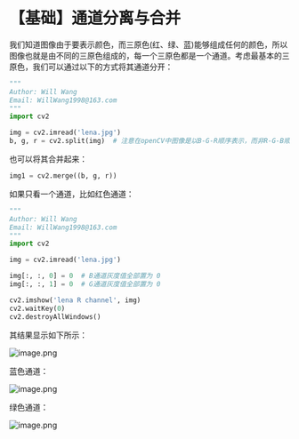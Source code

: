   # 【基础】通道分离与合并

 我们知道图像由于要表示颜色，而三原色(红、绿、蓝)能够组成任何的颜色，所以图像也就是由不同的三原色组成的，每一个三原色都是一个通道。考虑最基本的三原色，我们可以通过以下的方式将其通道分开：

  ```python
"""
Author: Will Wang
Email: WillWang1998@163.com
"""
import cv2

img = cv2.imread('lena.jpg')
b, g, r = cv2.split(img)  # 注意在openCV中图像是以B-G-R顺序表示，而非R-G-B顺序

  ```

也可以将其合并起来：

  ```python
img1 = cv2.merge((b, g, r))
  ```

如果只看一个通道，比如红色通道：

  ```python
"""
Author: Will Wang
Email: WillWang1998@163.com
"""
import cv2

img = cv2.imread('lena.jpg')

img[:, :, 0] = 0  # B通道灰度值全部置为 0
img[:, :, 1] = 0  # G通道灰度值全部置为 0

cv2.imshow('lena R channel', img)
cv2.waitKey(0)
cv2.destroyAllWindows()

  ```

其结果显示如下所示：

![image.png](https://pic.rmb.bdstatic.com/bjh/b5e73ed216b6dd25a12f72902f553f25.png)

蓝色通道：

![image.png](https://pic.rmb.bdstatic.com/bjh/d8635af8c9ddbb2091445609db71d389.png)

绿色通道：

![image.png](https://pic.rmb.bdstatic.com/bjh/bc184664b148b9c6e424c2be33c6d924.png)

